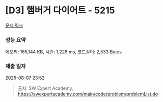 # [D3] 햄버거 다이어트 - 5215 

[문제 링크](https://swexpertacademy.com/main/code/problem/problemDetail.do?contestProbId=AWT-lPB6dHUDFAVT) 

### 성능 요약

메모리: 165,144 KB, 시간: 1,228 ms, 코드길이: 2,533 Bytes

### 제출 일자

2025-08-07 23:52



> 출처: SW Expert Academy, https://swexpertacademy.com/main/code/problem/problemList.do